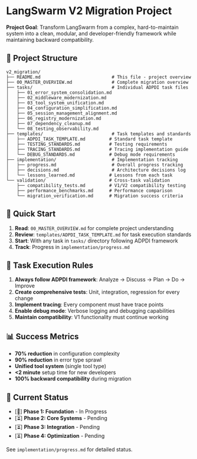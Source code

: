 # LangSwarm V2 Migration Project

**Project Goal**: Transform LangSwarm from a complex, hard-to-maintain system into a clean, modular, and developer-friendly framework while maintaining backward compatibility.

## 📁 Project Structure

```
v2_migration/
├── README.md                           # This file - project overview
├── 00_MASTER_OVERVIEW.md               # Complete migration overview
├── tasks/                              # Individual ADPDI task files
│   ├── 01_error_system_consolidation.md
│   ├── 02_middleware_modernization.md
│   ├── 03_tool_system_unification.md
│   ├── 04_configuration_simplification.md
│   ├── 05_session_management_alignment.md
│   ├── 06_registry_modernization.md
│   ├── 07_dependency_cleanup.md
│   └── 08_testing_observability.md
├── templates/                          # Task templates and standards
│   ├── ADPDI_TASK_TEMPLATE.md         # Standard task template
│   ├── TESTING_STANDARDS.md           # Testing requirements
│   ├── TRACING_STANDARDS.md           # Tracing implementation guide
│   └── DEBUG_STANDARDS.md             # Debug mode requirements
├── implementation/                     # Implementation tracking
│   ├── progress.md                     # Overall progress tracking
│   ├── decisions.md                    # Architecture decisions log
│   └── lessons_learned.md             # Lessons from each task
└── validation/                        # Cross-task validation
    ├── compatibility_tests.md         # V1/V2 compatibility testing
    ├── performance_benchmarks.md      # Performance comparison
    └── migration_verification.md      # Migration success criteria
```

## 🎯 Quick Start

1. **Read**: `00_MASTER_OVERVIEW.md` for complete project understanding
2. **Review**: `templates/ADPDI_TASK_TEMPLATE.md` for task execution standards
3. **Start**: With any task in `tasks/` directory following ADPDI framework
4. **Track**: Progress in `implementation/progress.md`

## 🔧 Task Execution Rules

1. **Always follow ADPDI framework**: Analyze → Discuss → Plan → Do → Improve
2. **Create comprehensive tests**: Unit, integration, regression for every change
3. **Implement tracing**: Every component must have trace points
4. **Enable debug mode**: Verbose logging and debugging capabilities
5. **Maintain compatibility**: V1 functionality must continue working

## 📊 Success Metrics

- **70% reduction** in configuration complexity
- **90% reduction** in error type sprawl
- **Unified tool system** (single tool type)
- **<2 minute** setup time for new developers
- **100% backward compatibility** during migration

## 🚀 Current Status

- [🔄] **Phase 1: Foundation** - In Progress
- [⏳] **Phase 2: Core Systems** - Pending
- [⏳] **Phase 3: Integration** - Pending
- [⏳] **Phase 4: Optimization** - Pending

See `implementation/progress.md` for detailed status.
